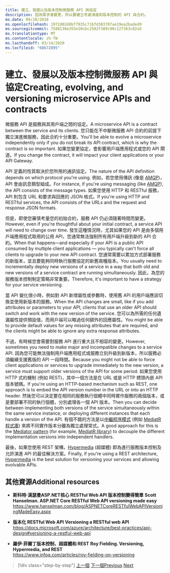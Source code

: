 ```yaml
---
title: 建立、發展以及版本控制微服務 API 與協定
description: 因為需求會變更，所以要建立考慮演進和版本控制的 API 與合約。
ms.date: 09/20/2018
ms.openlocfilehash: 1972d02d8bf7935c71bfd383707ae19ea2baded9
ms.sourcegitcommit: 7588136e355e10cbc2582f389c90c127363c02a5
ms.translationtype: MT
ms.contentlocale: zh-TW
ms.lasthandoff: 03/14/2020
ms.locfileid: "68672895"
---
```

# <a name="creating-evolving-and-versioning-microservice-apis-and-contracts"></a><span data-ttu-id="a4c1d-103">建立、發展以及版本控制微服務 API 與協定</span><span class="sxs-lookup"><span data-stu-id="a4c1d-103">Creating, evolving, and versioning microservice APIs and contracts</span></span>

<span data-ttu-id="a4c1d-104">微服務 API 是服務與其用戶端之間的協定。</span><span class="sxs-lookup"><span data-stu-id="a4c1d-104">A microservice API is a contract between the service and its clients.</span></span> <span data-ttu-id="a4c1d-105">您只能在不中斷微服務 API 合約的前提下獨立演進微服務，因此合約十分重要。</span><span class="sxs-lookup"><span data-stu-id="a4c1d-105">You'll be able to evolve a microservice independently only if you do not break its API contract, which is why the contract is so important.</span></span> <span data-ttu-id="a4c1d-106">如果您變更協定，會影響用戶端應用程式或您的 API 閘道。</span><span class="sxs-lookup"><span data-stu-id="a4c1d-106">If you change the contract, it will impact your client applications or your API Gateway.</span></span>

<span data-ttu-id="a4c1d-107">API 定義的性質取決於您所用的通訊協定。</span><span class="sxs-lookup"><span data-stu-id="a4c1d-107">The nature of the API definition depends on which protocol you're using.</span></span> <span data-ttu-id="a4c1d-108">例如，若您使用傳訊 (像是 [AMQP](https://www.amqp.org/))，API 會由訊息類型組成。</span><span class="sxs-lookup"><span data-stu-id="a4c1d-108">For instance, if you're using messaging (like [AMQP](https://www.amqp.org/)), the API consists of the message types.</span></span> <span data-ttu-id="a4c1d-109">如果您使用 HTTP 和 RESTful 服務，API 則包含 URL 和要求與回應的 JSON 格式。</span><span class="sxs-lookup"><span data-stu-id="a4c1d-109">If you're using HTTP and RESTful services, the API consists of the URLs and the request and response JSON formats.</span></span>

<span data-ttu-id="a4c1d-110">但是，即使您審慎考量您的初始合約，服務 API 仍必須隨著時間而變更。</span><span class="sxs-lookup"><span data-stu-id="a4c1d-110">However, even if you're thoughtful about your initial contract, a service API will need to change over time.</span></span> <span data-ttu-id="a4c1d-111">發生這種情況時，尤其如果您的 API 是由多個用戶端應用程式取用的公用 API，您通常無法強制所有用戶端升級到新的 API 合約。</span><span class="sxs-lookup"><span data-stu-id="a4c1d-111">When that happens—and especially if your API is a public API consumed by multiple client applications — you typically can't force all clients to upgrade to your new API contract.</span></span> <span data-ttu-id="a4c1d-112">您通常需要以累加方式部署服務的新版本，並且要能夠同時執行服務協定的新舊兩種版本。</span><span class="sxs-lookup"><span data-stu-id="a4c1d-112">You usually need to incrementally deploy new versions of a service in a way that both old and new versions of a service contract are running simultaneously.</span></span> <span data-ttu-id="a4c1d-113">因此，為您的服務版本控制制定策略非常重要。</span><span class="sxs-lookup"><span data-stu-id="a4c1d-113">Therefore, it's important to have a strategy for your service versioning.</span></span>

<span data-ttu-id="a4c1d-114">當 API 變化很小時，例如對 API 新增屬性或參數時，使用舊 API 的用戶端應該切換並使用新版本的服務。</span><span class="sxs-lookup"><span data-stu-id="a4c1d-114">When the API changes are small, like if you add attributes or parameters to your API, clients that use an older API should switch and work with the new version of the service.</span></span> <span data-ttu-id="a4c1d-115">您可以為所需的任何遺漏屬性提供預設值，而用戶端可以略過任何額外的回應屬性。</span><span class="sxs-lookup"><span data-stu-id="a4c1d-115">You might be able to provide default values for any missing attributes that are required, and the clients might be able to ignore any extra response attributes.</span></span>

<span data-ttu-id="a4c1d-116">不過，有時候您會需要對服務 API 進行重大且不相容的變更。</span><span class="sxs-lookup"><span data-stu-id="a4c1d-116">However, sometimes you need to make major and incompatible changes to a service API.</span></span> <span data-ttu-id="a4c1d-117">因為您可能無法強制用戶端應用程式或服務立刻升級到新版本，所以服務必須繼續支援舊版的 API 一段時間。</span><span class="sxs-lookup"><span data-stu-id="a4c1d-117">Because you might not be able to force client applications or services to upgrade immediately to the new version, a service must support older versions of the API for some period.</span></span> <span data-ttu-id="a4c1d-118">如果您使用 HTTP 式的機制 (例如 REST)，其中一個方法是在 URL 或是 HTTP 標頭內嵌 API 版本號碼。</span><span class="sxs-lookup"><span data-stu-id="a4c1d-118">If you're using an HTTP-based mechanism such as REST, one approach is to embed the API version number in the URL or into an HTTP header.</span></span> <span data-ttu-id="a4c1d-119">然後您可以決定要在相同的服務執行個體中同時實作服務的兩個版本，或是要部署不同的執行個體，分別處理各一個 API 版本。</span><span class="sxs-lookup"><span data-stu-id="a4c1d-119">Then you can decide between implementing both versions of the service simultaneously within the same service instance, or deploying different instances that each handle a version of the API.</span></span> <span data-ttu-id="a4c1d-120">有個不錯的方法是以[中繼程序模式](https://en.wikipedia.org/wiki/Mediator_pattern) (例如 [MediatR 程式庫](https://github.com/jbogard/MediatR)) 來將不同實作版本分離為獨立處理常式。</span><span class="sxs-lookup"><span data-stu-id="a4c1d-120">A good approach for this is the [Mediator pattern](https://en.wikipedia.org/wiki/Mediator_pattern) (for example, [MediatR library](https://github.com/jbogard/MediatR)) to decouple the different implementation versions into independent handlers.</span></span>

<span data-ttu-id="a4c1d-121">最後，如果您使用 REST 架構，[Hypermedia](https://www.infoq.com/articles/mark-baker-hypermedia) (超媒體) 即為進行服務版本控制及允許演進 API 的最佳解決方案。</span><span class="sxs-lookup"><span data-stu-id="a4c1d-121">Finally, if you're using a REST architecture, [Hypermedia](https://www.infoq.com/articles/mark-baker-hypermedia) is the best solution for versioning your services and allowing evolvable APIs.</span></span>

## <a name="additional-resources"></a><span data-ttu-id="a4c1d-122">其他資源</span><span class="sxs-lookup"><span data-stu-id="a4c1d-122">Additional resources</span></span>

- <span data-ttu-id="a4c1d-123">**斯科特·漢瑟曼ASP.NET核心 RESTful Web API 版本控制變得簡單** </span><span class="sxs-lookup"><span data-stu-id="a4c1d-123">**Scott Hanselman. ASP.NET Core RESTful Web API versioning made easy** </span></span>\
  <https://www.hanselman.com/blog/ASPNETCoreRESTfulWebAPIVersioningMadeEasy.aspx>

- <span data-ttu-id="a4c1d-124">**版本化 RESTful Web API** </span><span class="sxs-lookup"><span data-stu-id="a4c1d-124">**Versioning a RESTful web API** </span></span>\
  <https://docs.microsoft.com/azure/architecture/best-practices/api-design#versioning-a-restful-web-api>

- <span data-ttu-id="a4c1d-125">**羅伊·菲爾丁版本控制、超媒體和 REST** </span><span class="sxs-lookup"><span data-stu-id="a4c1d-125">**Roy Fielding. Versioning, Hypermedia, and REST** </span></span>\
  <https://www.infoq.com/articles/roy-fielding-on-versioning>

>[!div class="step-by-step"]
><span data-ttu-id="a4c1d-126">[上一個](asynchronous-message-based-communication.md)
>[下一個](microservices-addressability-service-registry.md)</span><span class="sxs-lookup"><span data-stu-id="a4c1d-126">[Previous](asynchronous-message-based-communication.md)
[Next](microservices-addressability-service-registry.md)</span></span>
